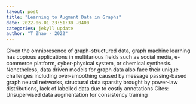 ```yaml
--- 
layout: post 
title: "Learning to Augment Data in Graphs" 
date: 2022-06-01 23:51:30 -0400 
categories: jekyll update 
author: "T Zhao - 2022" 
--- 
```

Given the omnipresence of graph-structured data, graph machine learning has copious applications in multifarious fields such as social media, e-commerce platform, cyber-physical system, or chemical synthesis. Nonetheless, data driven models for graph data also face their unique challenges including over-smoothing caused by message passing-based graph neural networks, structural data sparsity brought by power-law distributions, lack of labelled data due to costly annotations Cites: Unsupervised data augmentation for consistency training